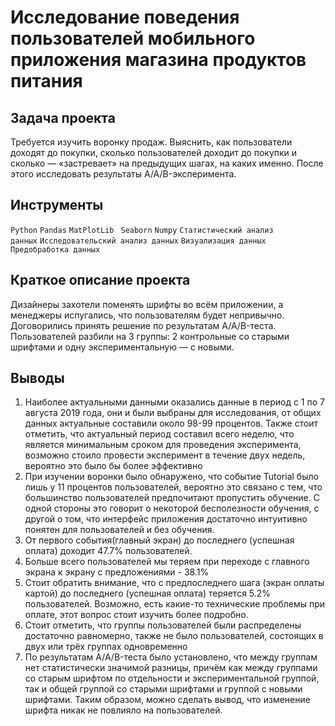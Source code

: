 # Исследование поведения пользователей мобильного приложения магазина продуктов питания
## Задача проекта 
Требуется изучить воронку продаж. Выяснить, как пользователи доходят до покупки, сколько пользователей доходит до покупки и сколько — «застревает» на предыдущих шагах, на каких именно. После этого исследовать результаты A/A/B-эксперимента. 
## Инструменты
<code>Python</code> <code>Pandas</code> <code>MatPlotLib</code> <code> Seaborn</code> <code>Numpy</code> <code>Статистический анализ данных</code> <code>Исследовательский анализ данных</code> <code>Визуализация данных</code> <code>Предобработка данных</code>
## Краткое описание проекта
Дизайнеры захотели поменять шрифты во всём приложении, а менеджеры испугались, что пользователям будет непривычно. Договорились принять решение по результатам A/A/B-теста. Пользователей разбили на 3 группы: 2 контрольные со старыми шрифтами и одну экспериментальную — с новыми.
## Выводы
1. Наиболее актуальными данными оказались данные в период с 1 по 7 августа 2019 года, они и были выбраны для исследования, от общих данных актуальные составили около 98-99 процентов. Также стоит отметить, что актуальный период составил всего неделю, что является минимальным сроком для проведения эксперимента, возможно стоило провести эксперимент в течение двух недель, вероятно это было бы более эффективно
2. При изучении воронки было обнаружено, что событие Tutorial было лишь у 11 процентов пользователей, вероятно это связано с тем, что большинство пользователей предпочитают пропустить обучение. С одной стороны это говорит о некоторой бесполезности обучения, с другой о том, что интерфейс приложения достаточно интуитивно понятен для пользователей и без обучения.
3. От первого события(главный экран) до последнего (успешная оплата) доходит 47.7% пользователей.
4. Больше всего пользователей мы теряем при переходе с главного экрана к экрану с предложениями - 38.1%
5. Стоит обратить внимание, что с предпоследнего шага (экран оплаты картой) до последнего (успешная оплата) теряется 5.2% пользователей. Возможно, есть какие-то технические проблемы при оплате, этот вопрос стоит изучить более подробно.
6. Стоит отметить, что группы пользователей были распределены достаточно равномерно, также не было пользователей, состоящих в двух или трёх группах одновременно
7. По результатам A/A/B-теста было установлено, что между группам нет статистически значимой разницы, причём как между группами со старым шрифтом по отдельности и экспериментальной группой, так и общей группой со старыми шрифтами и группой с новыми шрифтами. Таким образом, можно сделать вывод, что изменение шрифта никак не повлияло на пользователей.



